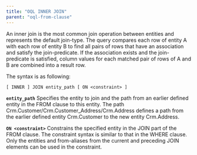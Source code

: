 ```yaml
---
title: "OQL INNER JOIN"
parent: "oql-from-clause"
---
```



An inner join is the most common join operation between entities and represents the default join-type. The query compares each row of entity A with each row of entity B to find all pairs of rows that have an association and satisfy the join-predicate. If the association exists and the join-predicate is satisfied, column values for each matched pair of rows of A and B are combined into a result row.

The syntax is as following:

```
[ INNER ] JOIN entity_path [ ON <constraint> ]

```

**`entity_path`**
Specifies the entity to join and the path from an earlier defined entity in the FROM clause to this entity.
The path Crm.Customer/Crm.Customer_Address/Crm.Address defines a path from the earlier defined entity Crm.Customer to the new entity Crm.Address.

**`ON <constraint>`**
Constrains the specified entity in the JOIN part of the FROM clause. The constraint syntax is similar to that in the WHERE clause. Only the entities and from-aliases from the current and preceding JOIN elements can be used in the constraint.
